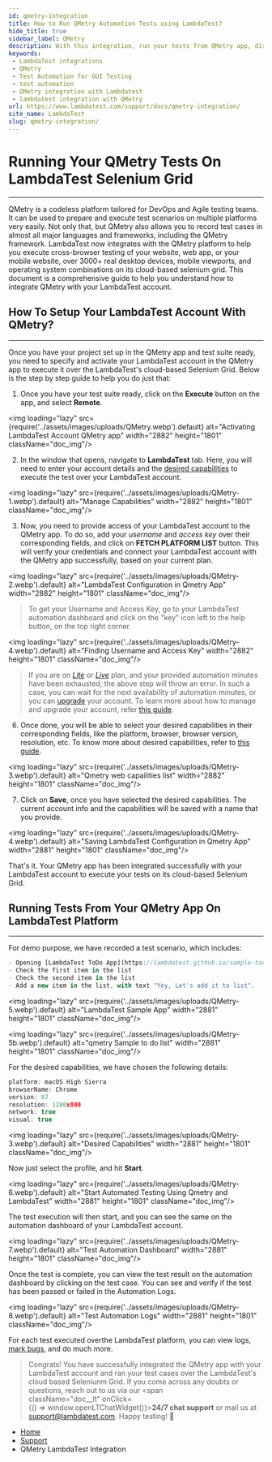 ```yaml
---
id: qmetry-integration
title: How to Run QMetry Automation Tests using LambdaTest?
hide_title: true
sidebar_label: QMetry
description: With this integration, run your tests from QMetry app, directly on LambdaTest's cloud-based Selenium Grid, on 3000+ desktop & mobile browser and OS combinations
keywords:
 - LambdaTest integrations
 - QMetry
 - Test Automation for GUI Testing
 - test automation
 - QMetry integration with Lambdatest
 - lambdatest integration with QMetry
url: https://www.lambdatest.com/support/docs/qmetry-integration/
site_name: LambdaTest
slug: qmetry-integration/
---
```


<script type="application/ld+json"
      dangerouslySetInnerHTML={{ __html: JSON.stringify({
       "@context": "https://schema.org",
        "@type": "BreadcrumbList",
        "itemListElement": [{
          "@type": "ListItem",
          "position": 1,
          "name": "LambdaTest",
          "item": "https://www.lambdatest.com"
        },{
          "@type": "ListItem",
          "position": 2,
          "name": "Support",
          "item": "https://www.lambdatest.com/support/docs/"
        },{
          "@type": "ListItem",
          "position": 3,
          "name": "QMetry LambdaTest Integration",
          "item": "https://www.lambdatest.com/support/docs/qmetry-integration/"
        }]
      })
    }}
></script>

# Running Your QMetry Tests On LambdaTest Selenium Grid

* * *
QMetry is a codeless platform tailored for DevOps and Agile testing teams. It can be used to prepare and execute test scenarios on multiple platforms very easily. Not only that, but QMetry also allows you to record test cases in almost all major languages and frameworks, including the QMetry framework.
LambdaTest now integrates with the QMetry platform to help you execute cross-browser testing of your website, web app, or your mobile website, over 3000+ real desktop devices, mobile viewports, and operating system combinations on its cloud-based selenium grid. This document is a comprehensive guide to help you understand how to integrate QMetry with your LambdaTest account.
## How To Setup Your LambdaTest Account With QMetry?
* * *
Once you have your project set up in the QMetry app and test suite ready, you need to specify and activate your LambdaTest account in the QMetry app to execute it over the LambdaTest's cloud-based Selenium Grid. Below is the step by step guide to help you do just that:
1.  Once you have your test suite ready, click on the **Execute** button on the app, and select **Remote**. 

<img loading="lazy" src={require('../assets/images/uploads/QMetry.webp').default} alt="Activating LambdaTest Account QMetry app" width="2882" height="1801" className="doc_img"/>

2.  In the window that opens, navigate to **LambdaTest** tab. Here, you will need to enter your account details and the [desired capabilities](/docs/selenium-automation-capabilities/) to execute the test over your LambdaTest account. 

<img loading="lazy" src={require('../assets/images/uploads/QMetry-1.webp').default} alt="Manage Capabilities" width="2882" height="1801" className="doc_img"/>

3.  Now, you need to provide access of your LambdaTest account to the QMetry app. To do so, add your _username_ and _access key_ over their corresponding fields, and click on **FETCH PLATFORM LIST** button. This will verify your credentials and connect your LambdaTest account with the QMetry app successfully, based on your current plan. 

<img loading="lazy" src={require('../assets/images/uploads/QMetry-2.webp').default} alt="LambdaTest Configuration in Qmetry App" width="2882" height="1801" className="doc_img"/>
>To get your Username and Access Key, go to your LambdaTest automation dashboard and click on the "key" icon left to the help button, on the top right corner. 

<img loading="lazy" src={require('../assets/images/uploads/QMetry-4.webp').default} alt="Finding Username and Access Key" width="2882" height="1801" className="doc_img"/>

>If you are on _[Lite](https://www.lambdatest.com/pricing)_ or _[Live](https://www.lambdatest.com/pricing)_ plan, and your provided automation minutes have been exhausted; the above step will throw an error. In such a case, you can wait for the next availability of automation minutes, or you can [upgrade](https://accounts.lambdatest.com/billing/plans) your account. To learn more about how to manage and upgrade your account, refer [this guide](/docs/manage-subscriptions/).
6.  Once done, you will be able to select your desired capabilities in their corresponding fields, like the platform, browser, browser version, resolution, etc. To know more about desired capabilities, refer to [this guide](/docs/selenium-automation-capabilities/). 

<img loading="lazy" src={require('../assets/images/uploads/QMetry-3.webp').default} alt="Qmetry web capailities list" width="2882" height="1801" className="doc_img"/>

7.  Click on **Save**, once you have selected the desired capabilities. The current account info and the capabilities will be saved with a name that you provide. 

<img loading="lazy" src={require('../assets/images/uploads/QMetry-4.webp').default} alt="Saving LambdaTest Configuration in Qmetry App" width="2881" height="1801" className="doc_img"/>


That's it. Your QMetry app has been integrated successfully with your LambdaTest account to execute your tests on its cloud-based Selenium Grid.
## Running Tests From Your QMetry App On LambdaTest Platform
* * *
For demo purpose, we have recorded a test scenario, which includes:

```javascript
- Opening [LambdaTest ToDo App](https://lambdatest.github.io/sample-todo-app/)
- Check the first item in the list
- Check the second item in the list
- Add a new item in the list, with text "Yey, Let's add it to list".
```

<img loading="lazy" src={require('../assets/images/uploads/QMetry-5.webp').default} alt="LambdaTest Sample App" width="2881" height="1801" className="doc_img"/> 

<img loading="lazy" src={require('../assets/images/uploads/QMetry-5b.webp').default} alt="qmetry Sample to do list" width="2881" height="1801" className="doc_img"/>

For the desired capabilities, we have chosen the following details:

```javascript
platform: macOS High Sierra
browserName: Chrome
version: 87
resolution: 1280x800
network: true
visual: true
```

<img loading="lazy" src={require('../assets/images/uploads/QMetry-3.webp').default} alt="Desired Capabilities" width="2881" height="1801" className="doc_img"/>

Now just select the profile, and hit **Start**. 

<img loading="lazy" src={require('../assets/images/uploads/QMetry-6.webp').default} alt="Start Automated Testing Using Qmetry and LambdaTest" width="2881" height="1801"  className="doc_img"/>

The test execution will then start, and you can see the same on the automation dashboard of your LambdaTest account. 

<img loading="lazy" src={require('../assets/images/uploads/QMetry-7.webp').default} alt="Test Automation Dashboard" width="2881" height="1801" className="doc_img"/>


Once the test is complete, you can view the test result on the automation dashboard by clicking on the test case. You can see and verify if the test has been passed or failed in the Automation Logs. 

<img loading="lazy" src={require('../assets/images/uploads/QMetry-8.webp').default} alt="Test Automation Logs" width="2881" height="1801" className="doc_img"/>


For each test executed overthe LambdaTest platform, you can view logs, [mark bugs](/docs/mark-as-bug-in-automation-testing/), and do much more.


> Congrats! You have successfully integrated the QMetry app with your LambdaTest account and ran your test cases over the LambdaTest's cloud based Seleniunm Grid. If you come across any doubts or questions, reach out to us via our <span className="doc__lt" onClick={() => window.openLTChatWidget()}>**24/7 chat support**</span> or mail us at [support@lambdatest.com](mailto:support@lambdatest.com). Happy testing! 🙂

<nav aria-label="breadcrumbs">
  <ul className="breadcrumbs">
    <li className="breadcrumbs__item">
      <a className="breadcrumbs__link" href="https://www.lambdatest.com">Home</a>
    </li>
    <li className="breadcrumbs__item">
      <a className="breadcrumbs__link" href="/support/docs/">Support</a>
    </li>
    <li className="breadcrumbs__item breadcrumbs__item--active">
      <span className="breadcrumbs__link">QMetry LambdaTest Integration</span>
    </li>
  </ul>
</nav>